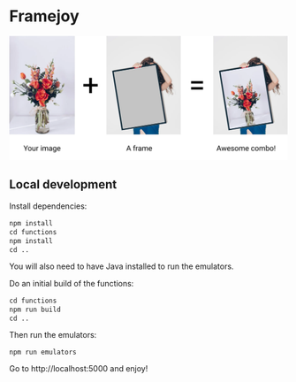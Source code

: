 # Framejoy

![Front image](public/front-image.webp)

## Local development

Install dependencies:

```
npm install
cd functions
npm install
cd ..
```

You will also need to have Java installed to run the emulators.

Do an initial build of the functions:

```
cd functions
npm run build
cd ..
```

Then run the emulators:

```
npm run emulators
```

Go to http://localhost:5000 and enjoy!

